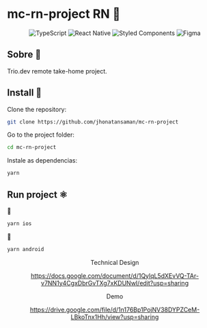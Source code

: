 # mc-rn-project RN 📱

<p align="center">
<img alt="TypeScript" src="https://img.shields.io/badge/typescript%20-%23007ACC.svg?&style=for-the-badge&logo=typescript&logoColor=white"/>
<img alt="React Native" src="https://img.shields.io/badge/react_native%20-%2320232a.svg?&style=for-the-badge&logo=react&logoColor=%2361DAFB"/>
<img alt="Styled Components" src="https://img.shields.io/badge/styled--components-DB7093?style=for-the-badge&logo=styled-components&logoColor=white"/>
<img alt="Figma" src="https://img.shields.io/badge/figma%20-%23F24E1E.svg?&style=for-the-badge&logo=figma&logoColor=white"/>
</p>

## Sobre 📖

Trio.dev remote take-home project.

## Install 🚀

Clone the repository:

```sh
git clone https://github.com/jhonatansaman/mc-rn-project
```

Go to the project folder:

```sh
cd mc-rn-project
```

Instale as dependencias:

```sh
yarn
```

## Run project ⚛️

🍎

```sh
yarn ios

```

🤖

```sh
yarn android

```

<div align="center">

Technical Design

https://docs.google.com/document/d/1QylqL5dXEvVQ-TAr-v7NN1y4CgxDbrGvTXg7xKDUNwI/edit?usp=sharing

Demo

https://drive.google.com/file/d/1n176Bp1PojNV38DYPZCeM-LBkoTnx1Hh/view?usp=sharing

</div>

